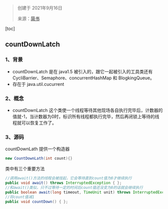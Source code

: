 > 创建于 2021年9月16日
>
> 来源：[简书](https://www.jianshu.com/p/e233bb37d2e6)

[toc]



## countDownLatch

### 1、背景

+ countDownLatch 是在 java1.5 被引入的，跟它一起被引入的工具类还有 CycliBarrier、Semaphore、concurrentHashMap 和 BlogkingQueue。
+ 存在于 java.util.cucurrent

### 2、概念

+ countDownLatch 这个类使一个线程等待其他现场各自执行完毕后，计数器的值就-1，当计数器为0时，标识所有线程都执行完毕，然后再闭锁上等待的线程就可以恢复工作了。

### 3、源码

countDownLath 提供一个构造器

```java
new CountDownLath(int count){}
```

类中有三个重要方法

```java
//调用await()方法的线程会被挂起，它会等待直到count值为0才继续执行
public void await() throws InterruptedException { };   
//和await()类似，只不过等待一定的时间后count值还没变为0的话就会继续执行
public boolean await(long timeout, TimeUnit unit) throws InterruptedException { };  
//将count值减1
public void countDown() { };  
```

